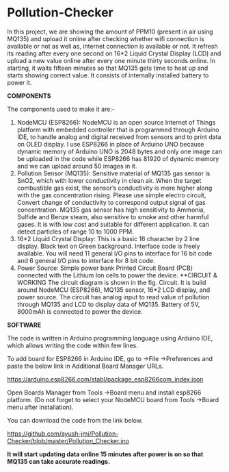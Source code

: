 # Pollution-Checker

In this project, we are showing the amount of PPM10 (present in air using MQ135) and upload it online after checking whether wifi connection is available or not as well as,  internet connection is available or not. It refresh its reading after every one second on 16*2 Liquid Crystal Display (LCD) and upload a new value online after every one minute thirty seconds online. In starting, it waits fifteen minutes so that MQ135 gets time to heat up and starts showing correct value. It consists of internally installed battery to power it.

**COMPONENTS**

The components used to make it are:-
1)	NodeMCU (ESP8266): NodeMCU is an open source Internet of Things platform with embedded controller that is programmed through Arduino IDE, to handle analog and digital received from sensors and to print data on OLED display. I use ESP8266 in place of Arduino UNO because dynamic memory of Arduino UNO is 2048 bytes and only one image can be uploaded in the code while ESP8266 has 81920 of dynamic memory and we can upload around 50 images in it.
2)	Pollution Sensor (MQ135): Sensitive material of MQ135 gas sensor is SnO2, which with lower conductivity in clean air. When the target combustible gas exist, the sensor’s conductivity is more higher along with the gas concentration rising. Please use simple electro circuit, Convert change of conductivity to correspond output signal of gas concentration. MQ135 gas sensor has high sensitivity to Ammonia, Sulfide and Benze steam, also sensitive to smoke and other harmful gases. It is with low cost and suitable for different application. It can detect particles of range 10 to 1000 PPM.
3)	16*2 Liquid Crystal Display: This is a basic 16 character by 2 line display. Black text on Green background. Interface code is freely available. You will need 11 general I/O pins to interface for 16 bit code and 6 general I/O pins to interface for 8 bit code.
4)	Power Source: Simple power bank Printed Circuit Board (PCB) connected with the Lithium Ion cells to power the device.
**CIRCUIT & WORKING
The circuit diagram is shown in the fig. Circuit. It is build around NodeMCU (ESP8266), MQ135 sensor, 16*2 LCD display, and power source.
 The circuit has analog input to read value of pollution through MQ135 and LCD to display data of MQ135.
Battery of 5V, 8000mAh is connected to power the device.
 
**SOFTWARE**

The code is written in Arduino programming language using Arduino IDE, which allows writing the code within few lines. 

To add board for ESP8266 in Arduino IDE, go to ->File ->Preferences and paste the below link in Additional Board Manager URLs.

https://arduino.esp8266.com/stabl/package_esp8266com_index.json

Open Boards Manager from Tools ->Board menu and install esp8266 platform. (Do not forget to select your NodeMCU board from Tools ->Board menu after installation).

You can download the code from the link below.

https://github.com/ayush-jmi/Pollution-Checker/blob/master/Pollution_Checker.ino


**It will start updating data online 15 minutes after power is on so that MQ135 can take accurate readings.**
